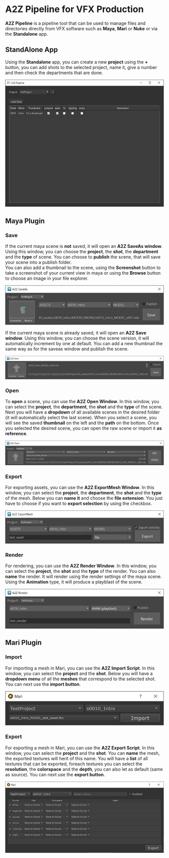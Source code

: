 # A2Z Pipeline for VFX Production

**A2Z Pipeline** is a pipeline tool that can be used to manage files and directories directly from VFX software such as **Maya**, **Mari** or **Nuke** or via the **Standalone** app.

## StandAlone App

Using the **Standalone** app, you can create a new **project** using the **+** button, you can add shots to the selected project, name it, give a number and then check the departments that are done.

![Standalone Application](./assets/readme/standalone.jpg)

## Maya Plugin

### Save

If the current maya scene is **not** saved, it will open an **A2Z SaveAs window**. Using this window, you can choose the **project**, the **shot**, the **department** and the **type** of scene.
You can choose to **publish** the scene, that will save your scene into a publish folder.   
You can also add a thumbnail to the scene, using the **Screenshot** button to take a screenshot of your current view in maya or using the **Browse** button to choose an image in your file explorer.  

![Maya SaveAs](./assets/readme/maya_saveas.jpg)

If the current maya scene is already saved, it will open an **A2Z Save window**. Using this window, you can choose the scene version, it will automatically increment by one at default.
You can add a new thumbnail the same way as for the saveas window and publish the scene.

![Maya Save](./assets/readme/maya_save.jpg)

### Open

To **open** a scene, you can use the **A2Z Open Window**. In this window, you can select the **project**, the **department**, the **shot** and the **type** of the scene. Next you will have a **dropdown** of all available scenes in the desired folder (it will automatically select the last scene).
When you select a scene, you will see the saved **thumbnail** on the left and the **path** on the bottom. 
Once you selected the desired scene, you can open the raw scene or import it **as reference**. 

![Maya Open](./assets/readme/maya_open.jpg)

### Export

For exporting assets, you can use the **A2Z ExportMesh Window**. In this window, you can select the **project**, the **department**, the **shot** and the **type** of the mesh. 
Below you can **name it** and choose the **file extension**.
You just have to choose if you want to **export selection** by using the checkbox.

![Maya Export](./assets/readme/maya_export.jpg)

### Render

For rendering, you can use the **A2Z Render Window**. In this window, you can select the **project**, the **shot** and the **type** of the render.
You can also **name** the render.
It will render using the render settings of the maya scene.
Using the **Animation** type, it will produce a playblast of the scene. 

![Maya Render](./assets/readme/maya_render.jpg)


## Mari Plugin

### Import

For importing a mesh in Mari, you can use the **A2Z Import Script**. In this window, you can select the **project** and the **shot**.
Below you will have a **dropdown menu** of all the **meshes** that correspond to the selected shot.
You can next use the **import button**.

![Mari Import](./assets/readme/mari_import.jpg)

### Export

For exporting a mesh in Mari, you can use the **A2Z Export Script**. In this window, you can select the **project** and the **shot**.
You can **name** the mesh, the exported textures will herit of this name.
You will have a **list** of all textures that can be exported, foreach textures you can select the **resolution**, the **colorspace** and the **depth**, you can also let as default (same as source).
You can next use the **export button**.

![Mari Export](./assets/readme/mari_export.jpg)
